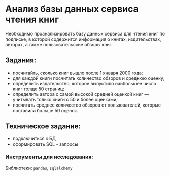 # Анализ базы данных сервиса чтения книг

Необходимо проанализировать базу данных сервиса для чтения книг по подписке, в которой содержится информация о книгах, издательствах, авторах, а также пользовательские обзоры книг.

## Задания:
- посчитайть, сколько книг вышло после 1 января 2000 года;
- для каждой книги посчитать количество обзоров и среднюю оценку;
- определить издательство, которое выпустило наибольшее число книг толще 50 страниц;
- определить автора с самой высокой средней оценкой книг — учитывать только книги с 50 и более оценками;
- посчитать среднее количество обзоров от пользователей, которые поставили больше 50 оценок.

## Техническое задание:
- подключиться к БД
- сформировать SQL - запросы 

### Инструменты для исследования:

Библиотеки: `pandas`, `sqlalchemy`
